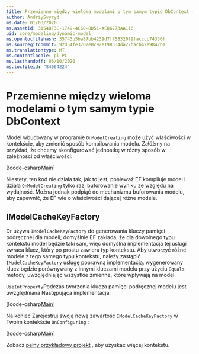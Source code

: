 ```yaml
---
title: Przemienne między wieloma modelami o tym samym typie DbContext — EF Core
author: AndriySvyryd
ms.date: 01/03/2020
ms.assetid: 3154BF3C-1749-4C60-8D51-AE86773AA116
uid: core/modeling/dynamic-model
ms.openlocfilehash: 35743b5ba87bb4239d7f758320f9facccc74330f
ms.sourcegitcommit: 92d54fe3702e0c92e198334da22bacb42e9842b1
ms.translationtype: MT
ms.contentlocale: pl-PL
ms.lasthandoff: 06/10/2020
ms.locfileid: "84664224"
---
```

# <a name="alternating-between-multiple-models-with-the-same-dbcontext-type"></a>Przemienne między wieloma modelami o tym samym typie DbContext

Model wbudowany w programie `OnModelCreating` może użyć właściwości w kontekście, aby zmienić sposób kompilowania modelu. Załóżmy na przykład, że chcemy skonfigurować jednostkę w różny sposób w zależności od właściwości:

[!code-csharp[Main](../../../samples/core/Modeling/DynamicModel/DynamicContext.cs?name=OnModelCreating)]

Niestety, ten kod nie działa tak, jak to jest, ponieważ EF kompiluje model i działa `OnModelCreating` tylko raz, buforowanie wyniku ze względu na wydajność. Można jednak podpiąć do mechanizmu buforowania modelu, aby zapewnić, że EF wie o właściwości dającej różne modele.

## <a name="imodelcachekeyfactory"></a>IModelCacheKeyFactory

Dr używa `IModelCacheKeyFactory` do generowania kluczy pamięci podręcznej dla modeli; domyślnie EF zakłada, że dla dowolnego typu kontekstu model będzie taki sam, więc domyślna implementacja tej usługi zwraca klucz, który po prostu zawiera typ kontekstu. Aby utworzyć różne modele z tego samego typu kontekstu, należy zastąpić `IModelCacheKeyFactory` usługę poprawną implementacją. wygenerowany klucz będzie porównywany z innymi kluczami modelu przy użyciu `Equals` metody, uwzględniając wszystkie zmienne, które wpływają na model.

`UseIntProperty`Podczas tworzenia klucza pamięci podręcznej modelu jest uwzględniana Następująca implementacja:

[!code-csharp[Main](../../../samples/core/Modeling/DynamicModel/DynamicModelCacheKeyFactory.cs?name=DynamicModel)]

Na koniec Zarejestruj swoją nową zawartość `IModelCacheKeyFactory` w Twoim kontekście `OnConfiguring` :

[!code-csharp[Main](../../../samples/core/Modeling/DynamicModel/DynamicContext.cs?name=OnConfiguring)]

Zobacz [pełny przykładowy projekt](https://github.com/dotnet/EntityFramework.Docs/tree/master/samples/core/Modeling/DynamicModel) , aby uzyskać więcej kontekstu.

